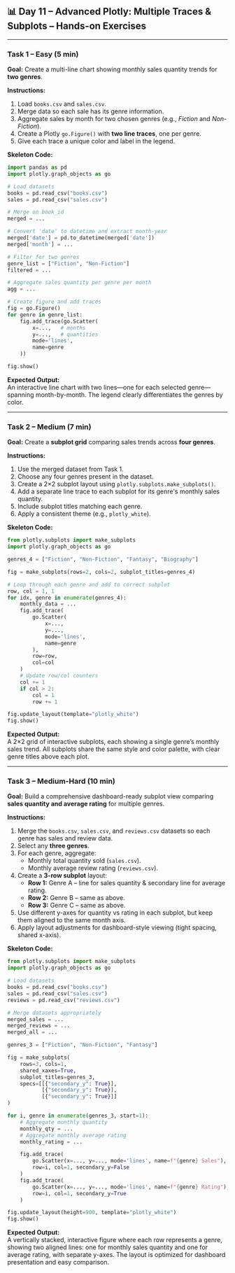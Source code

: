 ## 📊 Day 11 – Advanced Plotly: Multiple Traces & Subplots – Hands-on Exercises  

---

### Task 1 – Easy (5 min)  
**Goal:** Create a multi-line chart showing monthly sales quantity trends for **two genres**.  

**Instructions:**  
1. Load `books.csv` and `sales.csv`.  
2. Merge data so each sale has its genre information.  
3. Aggregate sales by month for two chosen genres (e.g., *Fiction* and *Non-Fiction*).  
4. Create a Plotly `go.Figure()` with **two line traces**, one per genre.  
5. Give each trace a unique color and label in the legend.

**Skeleton Code:**
```python
import pandas as pd
import plotly.graph_objects as go

# Load datasets
books = pd.read_csv("books.csv")
sales = pd.read_csv("sales.csv")

# Merge on book_id
merged = ...

# Convert 'date' to datetime and extract month-year
merged['date'] = pd.to_datetime(merged['date'])
merged['month'] = ...

# Filter for two genres
genre_list = ["Fiction", "Non-Fiction"]
filtered = ...

# Aggregate sales quantity per genre per month
agg = ...

# Create figure and add traces
fig = go.Figure()
for genre in genre_list:
    fig.add_trace(go.Scatter(
        x=...,   # months
        y=...,   # quantities
        mode='lines',
        name=genre
    ))

fig.show()
```

**Expected Output:**  
An interactive line chart with two lines—one for each selected genre—spanning month-by-month. The legend clearly differentiates the genres by color.

---

### Task 2 – Medium (7 min)  
**Goal:** Create a **subplot grid** comparing sales trends across **four genres**.  

**Instructions:**  
1. Use the merged dataset from Task 1.  
2. Choose any four genres present in the dataset.  
3. Create a 2×2 subplot layout using `plotly.subplots.make_subplots()`.  
4. Add a separate line trace to each subplot for its genre's monthly sales quantity.  
5. Include subplot titles matching each genre.  
6. Apply a consistent theme (e.g., `plotly_white`).

**Skeleton Code:**
```python
from plotly.subplots import make_subplots
import plotly.graph_objects as go

genres_4 = ["Fiction", "Non-Fiction", "Fantasy", "Biography"]

fig = make_subplots(rows=2, cols=2, subplot_titles=genres_4)

# Loop through each genre and add to correct subplot
row, col = 1, 1
for idx, genre in enumerate(genres_4):
    monthly_data = ...
    fig.add_trace(
        go.Scatter(
            x=..., 
            y=..., 
            mode='lines', 
            name=genre
        ),
        row=row,
        col=col
    )
    # Update row/col counters
    col += 1
    if col > 2:
        col = 1
        row += 1

fig.update_layout(template="plotly_white")
fig.show()
```

**Expected Output:**  
A 2×2 grid of interactive subplots, each showing a single genre’s monthly sales trend. All subplots share the same style and color palette, with clear genre titles above each plot.

---

### Task 3 – Medium-Hard (10 min)  
**Goal:** Build a comprehensive dashboard-ready subplot view comparing **sales quantity and average rating** for multiple genres.  

**Instructions:**  
1. Merge the `books.csv`, `sales.csv`, and `reviews.csv` datasets so each genre has sales and review data.  
2. Select any **three genres**.  
3. For each genre, aggregate:  
   - Monthly total quantity sold (`sales.csv`).  
   - Monthly average review rating (`reviews.csv`).  
4. Create a **3-row subplot** layout:  
   - **Row 1:** Genre A – line for sales quantity & secondary line for average rating.  
   - **Row 2:** Genre B – same as above.  
   - **Row 3:** Genre C – same as above.  
5. Use different y-axes for quantity vs rating in each subplot, but keep them aligned to the same month axis.  
6. Apply layout adjustments for dashboard-style viewing (tight spacing, shared x-axis).

**Skeleton Code:**
```python
from plotly.subplots import make_subplots
import plotly.graph_objects as go

# Load datasets
books = pd.read_csv("books.csv")
sales = pd.read_csv("sales.csv")
reviews = pd.read_csv("reviews.csv")

# Merge datasets appropriately
merged_sales = ...
merged_reviews = ...
merged_all = ...

genres_3 = ["Fiction", "Non-Fiction", "Fantasy"]

fig = make_subplots(
    rows=3, cols=1, 
    shared_xaxes=True,
    subplot_titles=genres_3,
    specs=[[{"secondary_y": True}],
           [{"secondary_y": True}],
           [{"secondary_y": True}]]
)

for i, genre in enumerate(genres_3, start=1):
    # Aggregate monthly quantity
    monthly_qty = ...
    # Aggregate monthly average rating
    monthly_rating = ...

    fig.add_trace(
        go.Scatter(x=..., y=..., mode='lines', name=f"{genre} Sales"),
        row=i, col=1, secondary_y=False
    )
    fig.add_trace(
        go.Scatter(x=..., y=..., mode='lines', name=f"{genre} Rating"),
        row=i, col=1, secondary_y=True
    )

fig.update_layout(height=900, template="plotly_white")
fig.show()
```

**Expected Output:**  
A vertically stacked, interactive figure where each row represents a genre, showing two aligned lines: one for monthly sales quantity and one for average rating, with separate y-axes. The layout is optimized for dashboard presentation and easy comparison.